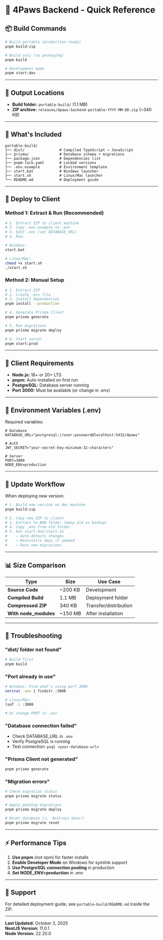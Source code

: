 # 🚀 4Paws Backend - Quick Reference

## 📦 Build Commands

```bash
# Build portable (production-ready)
pnpm build:zip

# Build only (no packaging)
pnpm build

# Development mode
pnpm start:dev
```

---

## 📂 Output Locations

- **Build folder:** `portable-build/` (1.1 MB)
- **ZIP archive:** `releases/4paws-backend-portable-YYYY-MM-DD.zip` (~340 KB)

---

## 🎯 What's Included

```
portable-build/
├── dist/                # Compiled TypeScript → JavaScript
├── prisma/              # Database schema + migrations
├── package.json         # Dependencies list
├── pnpm-lock.yaml       # Locked versions
├── .env.example         # Environment template
├── start.bat            # Windows launcher
├── start.sh             # Linux/Mac launcher
└── README.md            # Deployment guide
```

---

## 🚀 Deploy to Client

### Method 1: Extract & Run (Recommended)

```bash
# 1. Extract ZIP to client machine
# 2. Copy .env.example to .env
# 3. Edit .env (set DATABASE_URL)
# 4. Run:

# Windows:
start.bat

# Linux/Mac:
chmod +x start.sh
./start.sh
```

### Method 2: Manual Setup

```bash
# 1. Extract ZIP
# 2. Create .env file
# 3. Install dependencies
pnpm install --production

# 4. Generate Prisma Client
pnpm prisma generate

# 5. Run migrations
pnpm prisma migrate deploy

# 6. Start server
pnpm start:prod
```

---

## 🔧 Client Requirements

- **Node.js:** 18+ or 20+ LTS
- **pnpm:** Auto-installed on first run
- **PostgreSQL:** Database server running
- **Port 3000:** Must be available (or change in .env)

---

## 📝 Environment Variables (.env)

Required variables:

```env
# Database
DATABASE_URL="postgresql://user:password@localhost:5432/4paws"

# Auth
JWT_SECRET="your-secret-key-minimum-32-characters"

# Server
PORT=3000
NODE_ENV=production
```

---

## 🔄 Update Workflow

When deploying new version:

```bash
# 1. Build new version on dev machine
pnpm build:zip

# 2. Copy new ZIP to client
# 3. Extract to NEW folder (keep old as backup)
# 4. Copy .env from old folder
# 5. Run start.bat/start.sh
#    → Auto-detects changes
#    → Reinstalls deps if needed
#    → Runs new migrations
```

---

## 📊 Size Comparison

| Type | Size | Use Case |
|------|------|----------|
| **Source Code** | ~200 KB | Development |
| **Compiled Build** | 1.1 MB | Deployment folder |
| **Compressed ZIP** | 340 KB | Transfer/distribution |
| **With node_modules** | ~150 MB | After installation |

---

## 🐛 Troubleshooting

### "dist/ folder not found"
```bash
# Build first
pnpm build
```

### "Port already in use"
```bash
# Windows: Find what's using port 3000
netstat -ano | findstr :3000

# Linux/Mac:
lsof -i :3000

# Or change PORT in .env
```

### "Database connection failed"
- Check DATABASE_URL in `.env`
- Verify PostgreSQL is running
- Test connection: `psql <your-database-url>`

### "Prisma Client not generated"
```bash
pnpm prisma generate
```

### "Migration errors"
```bash
# Check migration status
pnpm prisma migrate status

# Apply pending migrations
pnpm prisma migrate deploy

# Reset database (⚠️  destroys data!)
pnpm prisma migrate reset
```

---

## ⚡ Performance Tips

1. **Use pnpm** (not npm) for faster installs
2. **Enable Developer Mode** on Windows for symlink support
3. **Use PostgreSQL connection pooling** in production
4. **Set NODE_ENV=production** in .env

---

## 📧 Support

For detailed deployment guide, see `portable-build/README.md` inside the ZIP.

---

**Last Updated:** October 3, 2025  
**NestJS Version:** 11.0.1  
**Node Version:** 22.20.0


